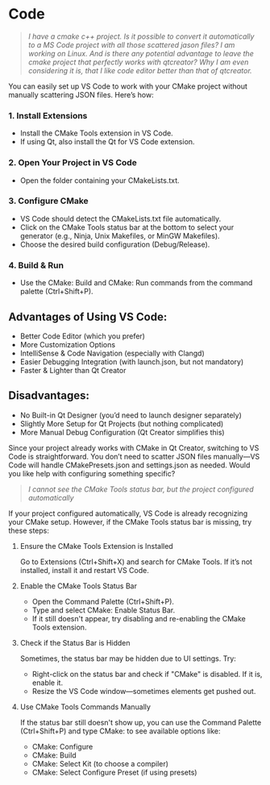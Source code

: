 # Code     <!-- pandoc input.md -o output.pdf -->

> *I have a cmake c++ project. Is it possible to convert it automatically
> to a MS Code project with all those scattered jason files?  I am
> working on Linux. And is there any potential advantage to leave the
> cmake project that perfectly works with qtcreator? Why I am even
> considering it is, that I like code editor better than that of
> qtcreator.*

You can easily set up VS Code to work with your CMake project
without manually scattering JSON files. Here’s how:

### 1. Install Extensions

* Install the CMake Tools extension in VS Code.
* If using Qt, also install the Qt for VS Code extension.

### 2. Open Your Project in VS Code

* Open the folder containing your CMakeLists.txt.

### 3. Configure CMake

* VS Code should detect the CMakeLists.txt file automatically.
* Click on the CMake Tools status bar at the bottom to select
  your generator (e.g., Ninja, Unix Makefiles, or MinGW Makefiles).
* Choose the desired build configuration (Debug/Release).

### 4. Build & Run

* Use the CMake: Build and CMake: Run commands from the command
  palette (Ctrl+Shift+P).

## Advantages of Using VS Code:

* Better Code Editor (which you prefer)
* More Customization Options
* IntelliSense & Code Navigation (especially with Clangd)
* Easier Debugging Integration (with launch.json, but not mandatory)
* Faster & Lighter than Qt Creator

## Disadvantages:

* No Built-in Qt Designer (you’d need to launch designer separately)
* Slightly More Setup for Qt Projects (but nothing complicated)
* More Manual Debug Configuration (Qt Creator simplifies this)

Since your project already works with CMake in Qt Creator, switching
to VS Code is straightforward. You don’t need to scatter JSON files
manually—VS Code will handle CMakePresets.json and settings.json as
needed. Would you like help with configuring something specific?

> *I cannot see the CMake Tools status bar,
> but the project configured automatically*

If your project configured automatically, VS Code is already
recognizing your CMake setup. However, if the CMake Tools status bar
is missing, try these steps:

1. Ensure the CMake Tools Extension is Installed

   Go to Extensions (Ctrl+Shift+X) and search for CMake Tools. If
   it’s not installed, install it and restart VS Code.

2. Enable the CMake Tools Status Bar

   * Open the Command Palette (Ctrl+Shift+P).
   * Type and select CMake: Enable Status Bar.
   * If it still doesn't appear, try disabling and re-enabling
     the CMake Tools extension.

3. Check if the Status Bar is Hidden

   Sometimes, the status bar may be hidden due to UI settings. Try:

     * Right-click on the status bar and check if "CMake" is disabled. If
       it is, enable it.
     * Resize the VS Code window—sometimes elements get pushed out.

4. Use CMake Tools Commands Manually

   If the status bar still doesn't show up, you can use the Command
   Palette (Ctrl+Shift+P) and type CMake: to see available options like:

      * CMake: Configure
      * CMake: Build
      * CMake: Select Kit (to choose a compiler)
      * CMake: Select Configure Preset (if using presets)
